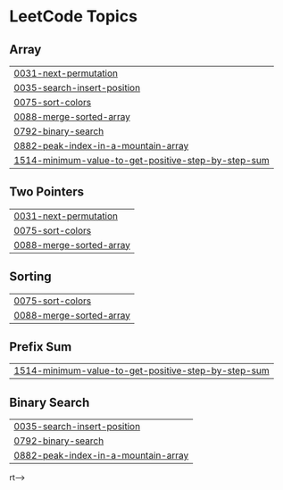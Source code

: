 

<!---LeetCode Topics Start-->
# LeetCode Topics
## Array
|  |
| ------- |
| [0031-next-permutation](https://github.com/mayankissrani/Leetcode-Questions/tree/master/0031-next-permutation) |
| [0035-search-insert-position](https://github.com/mayankissrani/Leetcode-Questions/tree/master/0035-search-insert-position) |
| [0075-sort-colors](https://github.com/mayankissrani/Leetcode-Questions/tree/master/0075-sort-colors) |
| [0088-merge-sorted-array](https://github.com/mayankissrani/Leetcode-Questions/tree/master/0088-merge-sorted-array) |
| [0792-binary-search](https://github.com/mayankissrani/Leetcode-Questions/tree/master/0792-binary-search) |
| [0882-peak-index-in-a-mountain-array](https://github.com/mayankissrani/Leetcode-Questions/tree/master/0882-peak-index-in-a-mountain-array) |
| [1514-minimum-value-to-get-positive-step-by-step-sum](https://github.com/mayankissrani/Leetcode-Questions/tree/master/1514-minimum-value-to-get-positive-step-by-step-sum) |
## Two Pointers
|  |
| ------- |
| [0031-next-permutation](https://github.com/mayankissrani/Leetcode-Questions/tree/master/0031-next-permutation) |
| [0075-sort-colors](https://github.com/mayankissrani/Leetcode-Questions/tree/master/0075-sort-colors) |
| [0088-merge-sorted-array](https://github.com/mayankissrani/Leetcode-Questions/tree/master/0088-merge-sorted-array) |
## Sorting
|  |
| ------- |
| [0075-sort-colors](https://github.com/mayankissrani/Leetcode-Questions/tree/master/0075-sort-colors) |
| [0088-merge-sorted-array](https://github.com/mayankissrani/Leetcode-Questions/tree/master/0088-merge-sorted-array) |
## Prefix Sum
|  |
| ------- |
| [1514-minimum-value-to-get-positive-step-by-step-sum](https://github.com/mayankissrani/Leetcode-Questions/tree/master/1514-minimum-value-to-get-positive-step-by-step-sum) |
## Binary Search
|  |
| ------- |
| [0035-search-insert-position](https://github.com/mayankissrani/Leetcode-Questions/tree/master/0035-search-insert-position) |
| [0792-binary-search](https://github.com/mayankissrani/Leetcode-Questions/tree/master/0792-binary-search) |
| [0882-peak-index-in-a-mountain-array](https://github.com/mayankissrani/Leetcode-Questions/tree/master/0882-peak-index-in-a-mountain-array) |
<!---LeetCode Topics End-->rt-->
